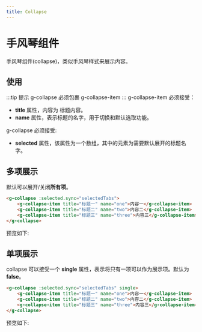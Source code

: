 ```yaml
---
title: Collapse
---
```

# 手风琴组件
手风琴组件(collapse)，类似手风琴样式来展示内容。
## 使用
:::tip 提示
g-collapse 必须包裹 g-collapse-item
:::
g-collapse-item 必须接受：
* **title** 属性，内容为 标题内容。
* **name** 属性，表示标题的名字，用于切换和默认选取功能。

g-collapse 必须接受:
* **selected** 属性，该属性为一个数组，其中的元素为需要默认展开的标题名字。
## 多项展示
默认可以展开/关闭**所有项**。
```html
<g-collapse :selected.sync="selectedTabs">
    <g-collapse-item title="标题一" name="one">内容一</g-collapse-item>
    <g-collapse-item title="标题二" name="two">内容二</g-collapse-item>
    <g-collapse-item title="标题三" name="three">内容三</g-collapse-item>
</g-collapse>
```
预览如下:
<ClientOnly>
<collapse-d-1></collapse-d-1>
</ClientOnly>

## 单项展示
collapse 可以接受一个 **single** 属性，表示将只有一项可以作为展示项。默认为 **false**。

```html
<g-collapse :selected.sync="selectedTabs" single>
    <g-collapse-item title="标题一" name="one">内容一</g-collapse-item>
    <g-collapse-item title="标题二" name="two">内容二</g-collapse-item>
    <g-collapse-item title="标题三" name="three">内容三</g-collapse-item>
</g-collapse>
```
预览如下:
<ClientOnly>
<collapse-d-2></collapse-d-2>
</ClientOnly>
